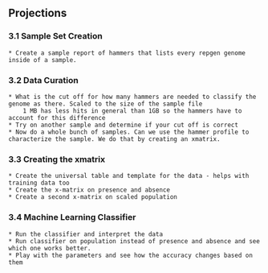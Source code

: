 ## Projections

### 3.1 Sample Set Creation 
    * Create a sample report of hammers that lists every repgen genome inside of a sample.
    
### 3.2 Data Curation
    * What is the cut off for how many hammers are needed to classify the genome as there. Scaled to the size of the sample file
        1 MB has less hits in general than 1GB so the hammers have to account for this difference
    * Try on another sample and determine if your cut off is correct
    * Now do a whole bunch of samples. Can we use the hammer profile to characterize the sample. We do that by creating an xmatrix.
    
 ### 3.3 Creating the xmatrix   
    * Create the universal table and template for the data - helps with training data too
    * Create the x-matrix on presence and absence
    * Create a second x-matrix on scaled population

### 3.4 Machine Learning Classifier
    * Run the classifier and interpret the data
    * Run classifier on population instead of presence and absence and see which one works better.
    * Play with the parameters and see how the accuracy changes based on them
